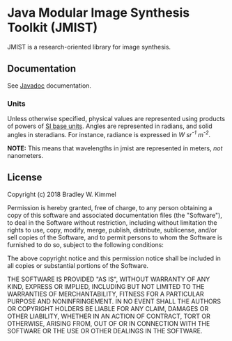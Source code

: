 Java Modular Image Synthesis Toolkit (JMIST)
============================================

JMIST is a research-oriented library for image synthesis.


Documentation
-------------

See [Javadoc](http://jmist.eandb.ca/apidocs) documentation.

### Units

Unless otherwise specified, physical values are represented using products of
powers of [SI base units](http://physics.nist.gov/cuu/Units/current.html).
Angles are represented in radians, and solid angles in steradians.  For
instance, radiance is expressed in *W sr<sup>-1</sup> m<sup>-2</sup>*.

**NOTE:** This means that wavelengths in jmist are represented in meters, *not*
nanometers.


License
-------

Copyright (c) 2018 Bradley W. Kimmel

Permission is hereby granted, free of charge, to any person
obtaining a copy of this software and associated documentation
files (the "Software"), to deal in the Software without
restriction, including without limitation the rights to use,
copy, modify, merge, publish, distribute, sublicense, and/or sell
copies of the Software, and to permit persons to whom the
Software is furnished to do so, subject to the following
conditions:

The above copyright notice and this permission notice shall be
included in all copies or substantial portions of the Software.

THE SOFTWARE IS PROVIDED "AS IS", WITHOUT WARRANTY OF ANY KIND,
EXPRESS OR IMPLIED, INCLUDING BUT NOT LIMITED TO THE WARRANTIES
OF MERCHANTABILITY, FITNESS FOR A PARTICULAR PURPOSE AND
NONINFRINGEMENT. IN NO EVENT SHALL THE AUTHORS OR COPYRIGHT
HOLDERS BE LIABLE FOR ANY CLAIM, DAMAGES OR OTHER LIABILITY,
WHETHER IN AN ACTION OF CONTRACT, TORT OR OTHERWISE, ARISING
FROM, OUT OF OR IN CONNECTION WITH THE SOFTWARE OR THE USE OR
OTHER DEALINGS IN THE SOFTWARE.
